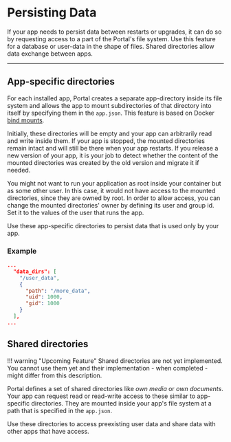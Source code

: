 # Persisting Data

If your app needs to persist data between restarts or upgrades, 
it can do so by requesting access to a part of the Portal's file system.
Use this feature for a database or user-data in the shape of files.
Shared directories allow data exchange between apps.

---

## App-specific directories

For each installed app, Portal creates a separate app-directory inside its file system 
and allows the app to mount subdirectories of that directory into itself
by specifying them in the `app.json`.
This feature is based on Docker [bind mounts](https://docs.docker.com/storage/bind-mounts/).

Initially, these directories will be empty and your app can arbitrarily read and write inside them.
If your app is stopped, the mounted directories remain intact and will still be there when your app restarts.
If you release a new version of your app, it is your job to detect 
whether the content of the mounted directories was created by the old version and migrate it if needed.

You might not want to run your application as root inside your container but as some other user.
In this case, it would not have access to the mounted directories, since they are owned by root.
In order to allow access, you can change the mounted directories' owner by defining its user and group id.
Set it to the values of the user that runs the app.

Use these app-specific directories to persist data that is used only by your app.

### Example

```json
...
  "data_dirs": [
    "/user_data",
    {
      "path": "/more_data",
      "uid": 1000,
      "gid": 1000
    }
  ],
...
```

## Shared directories

!!! warning "Upcoming Feature"
    Shared directories are not yet implemented.
    You cannot use them yet and their implementation - when completed - might differ from this description. 

Portal defines a set of shared directories like *own media* or *own documents*.
Your app can request read or read-write access to these similar to app-specific directories.
They are mounted inside your app's file system at a path that is specified in the `app.json`.

Use these directories to access preexisting user data and share data with other apps that have access.
